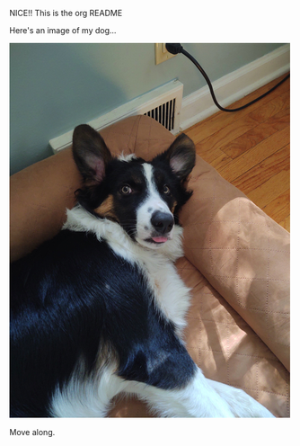 NICE!! This is the org README

Here's an image of my dog...

![Stormy](https://github.com/GermonprezTestOrg/.github/blob/main/profile/Stormy.jpg)

Move along.
